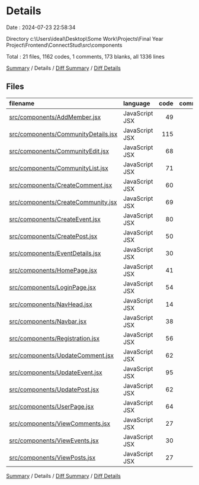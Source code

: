 # Details

Date : 2024-07-23 22:58:34

Directory c:\\Users\\ideal\\Desktop\\Some Work\\Projects\\Final Year Project\\Frontend\\ConnectStud\\src\\components

Total : 21 files,  1162 codes, 1 comments, 173 blanks, all 1336 lines

[Summary](results.md) / Details / [Diff Summary](diff.md) / [Diff Details](diff-details.md)

## Files
| filename | language | code | comment | blank | total |
| :--- | :--- | ---: | ---: | ---: | ---: |
| [src/components/AddMember.jsx](/src/components/AddMember.jsx) | JavaScript JSX | 49 | 0 | 7 | 56 |
| [src/components/CommunityDetails.jsx](/src/components/CommunityDetails.jsx) | JavaScript JSX | 115 | 0 | 15 | 130 |
| [src/components/CommunityEdit.jsx](/src/components/CommunityEdit.jsx) | JavaScript JSX | 68 | 0 | 9 | 77 |
| [src/components/CommunityList.jsx](/src/components/CommunityList.jsx) | JavaScript JSX | 71 | 0 | 15 | 86 |
| [src/components/CreateComment.jsx](/src/components/CreateComment.jsx) | JavaScript JSX | 60 | 0 | 7 | 67 |
| [src/components/CreateCommunity.jsx](/src/components/CreateCommunity.jsx) | JavaScript JSX | 69 | 1 | 7 | 77 |
| [src/components/CreateEvent.jsx](/src/components/CreateEvent.jsx) | JavaScript JSX | 80 | 0 | 7 | 87 |
| [src/components/CreatePost.jsx](/src/components/CreatePost.jsx) | JavaScript JSX | 50 | 0 | 7 | 57 |
| [src/components/EventDetails.jsx](/src/components/EventDetails.jsx) | JavaScript JSX | 30 | 0 | 7 | 37 |
| [src/components/HomePage.jsx](/src/components/HomePage.jsx) | JavaScript JSX | 41 | 0 | 5 | 46 |
| [src/components/LoginPage.jsx](/src/components/LoginPage.jsx) | JavaScript JSX | 54 | 0 | 7 | 61 |
| [src/components/NavHead.jsx](/src/components/NavHead.jsx) | JavaScript JSX | 14 | 0 | 5 | 19 |
| [src/components/Navbar.jsx](/src/components/Navbar.jsx) | JavaScript JSX | 38 | 0 | 6 | 44 |
| [src/components/Registration.jsx](/src/components/Registration.jsx) | JavaScript JSX | 56 | 0 | 10 | 66 |
| [src/components/UpdateComment.jsx](/src/components/UpdateComment.jsx) | JavaScript JSX | 62 | 0 | 9 | 71 |
| [src/components/UpdateEvent.jsx](/src/components/UpdateEvent.jsx) | JavaScript JSX | 95 | 0 | 9 | 104 |
| [src/components/UpdatePost.jsx](/src/components/UpdatePost.jsx) | JavaScript JSX | 62 | 0 | 9 | 71 |
| [src/components/UserPage.jsx](/src/components/UserPage.jsx) | JavaScript JSX | 64 | 0 | 14 | 78 |
| [src/components/ViewComments.jsx](/src/components/ViewComments.jsx) | JavaScript JSX | 27 | 0 | 6 | 33 |
| [src/components/ViewEvents.jsx](/src/components/ViewEvents.jsx) | JavaScript JSX | 30 | 0 | 6 | 36 |
| [src/components/ViewPosts.jsx](/src/components/ViewPosts.jsx) | JavaScript JSX | 27 | 0 | 6 | 33 |

[Summary](results.md) / Details / [Diff Summary](diff.md) / [Diff Details](diff-details.md)